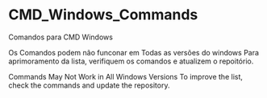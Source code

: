# CMD_Windows_Commands
Comandos para CMD Windows

Os Comandos podem não funconar em Todas as versões do windows
Para aprimoramento da lista, verifiquem os comandos e atualizem o repoitório.


Commands May Not Work in All Windows Versions
To improve the list, check the commands and update the repository.
